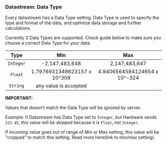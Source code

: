 ### Datastream: Data Type

Every datastream has a Data Type setting. Data Type is used to specify the type and format of the data, and optimize data storage and further calculations.

Currently 3 Data Types are supported. Check guide below to make sure you choose a correct Data Type for your data. 

|      Type      |             Min             |              Max             |
|:--------------:|:---------------------------:|:----------------------------:|
| ```Integer```  |       -2,147,483,648        |         2,147,483,647        |
|   ```Float```  | 1.7976931348623157 x 10^308 | 4.9406564584124654 x 10^-324 |
|  ```String```  | any value is accepted                                      |


**IMPORTANT:**

Values that doesn't match the Data Type will be ignored by server.

Example: if Datastream has Data Type set to ```Integer```, but Hardware sends ```123.45```, this value will be skipped because it is ```Float```, not ```Integer```.

If incoming value goes out of range of Min or Max setting, this value will be "cropped" to match this setting. Read more here(link to min/max setting).
